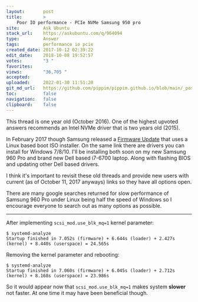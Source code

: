```yaml
---
layout:       post
title:        >
    Poor IO performance - PCIe NVMe Samsung 950 pro
site:         Ask Ubuntu
stack_url:    https://askubuntu.com/q/964094
type:         Answer
tags:         performance io pcie
created_date: 2017-10-12 02:39:22
edit_date:    2018-10-08 19:52:57
votes:        "3 "
favorites:    
views:        "36,705 "
accepted:     
uploaded:     2022-01-30 11:51:20
git_md_url:   https://github.com/pippim/pippim.github.io/blob/main/_posts/2017/2017-10-12-Poor-IO-performance---PCIe-NVMe-Samsung-950-pro.md
toc:          false
navigation:   false
clipboard:    false
---
```


This thread is one year old (October 2016). One of the highest upvoted answers recommends an Intel NVMe driver that is two years old (2015).

In February 2017 though Samsung released a [Firmware Update](http://www.samsung.com/semiconductor/minisite/ssd/download/tools.html) that uses a Linux based boot ISO installer. On the same link there are drivers you can install for Windows 7/8/10. I'll be installing both soon on my new Samsung 960 Pro and brand new Dell based i7-6700 laptop. Along with flashing BIOS and updating other Dell based drivers.

I think it's important to revisit these old threads and provide new users with current (as of October 11, 2017 anyways) links so they have all options open.

There are many google searches returned for slow performance of Samsung 960 Pro under Linux being half the speed of Windows so I encourage everyone to search out as many options as possible.


----------

After implementing `scsi_mod.use_blk_mq=1` kernel parameter:

``` 
$ systemd-analyze
Startup finished in 7.052s (firmware) + 6.644s (loader) + 2.427s (kernel) + 8.440s (userspace) = 24.565s
```

Removing the kernel parameter and rebooting:

``` 
$ systemd-analyze
Startup finished in 7.060s (firmware) + 6.045s (loader) + 2.712s (kernel) + 8.168s (userspace) = 23.986s
```

So it would appear now that `scsi_mod.use_blk_mq=1` makes system **slower** not faster. At one time it may have been beneficial though.

